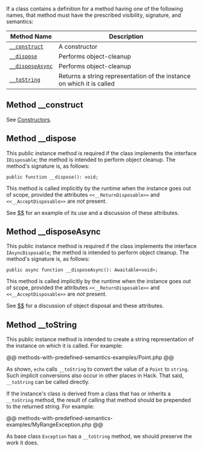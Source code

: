 If a class contains a definition for a method having one of the following names, that method must have the prescribed visibility,
signature, and semantics:

Method Name	| Description
------------|-------------
[`__construct`](constructors.md) | A constructor
[`__dispose`](#method-__dispose) | Performs object-cleanup
[`__disposeAsync`](#method-__disposeasync) | Performs object-cleanup
[`__toString`](#method-__tostring) | Returns a string representation of the instance on which it is called

## Method __construct

See [Constructors](constructors.md).

## Method __dispose

This public instance method is required if the class implements the interface `IDisposable`; the method is intended to perform object
cleanup. The method's signature is, as follows:

```Hack
public function __dispose(): void;
```

This method is called implicitly by the runtime when the instance goes out of scope, provided the attributes `<<__ReturnDisposable>>`
and `<<__AcceptDisposable>>` are *not* present.

See [$$](object-disposal.md) for an example of its use and a discussion of these attributes.

## Method __disposeAsync

This public instance method is required if the class implements the interface `IAsyncDisposable`; the method is intended to perform
object cleanup. The method's signature is, as follows:

```Hack
public async function __disposeAsync(): Awaitable<void>;
```

This method is called implicitly by the runtime when the instance goes out of scope, provided the attributes `<<__ReturnDisposable>>`
and `<<__AcceptDisposable>>` are *not* present.

See [$$](object-disposal.md) for a discussion of object disposal and these attributes.

## Method __toString

This public instance method is intended to create a string representation of the instance on which it is called.  For example:

@@ methods-with-predefined-semantics-examples/Point.php @@

As shown, `echo` calls `__toString` to convert the value of a `Point` to `string`.  Such implicit conversions also occur in other places
in Hack.  That said, `__toString` can be called directly.

If the instance's class is derived from a class that has or inherits a `__toString` method, the result of calling that method should be
prepended to the returned string.  For example:

@@ methods-with-predefined-semantics-examples/MyRangeException.php @@

As base class `Exception` has a `__toString` method, we should preserve the work it does.
